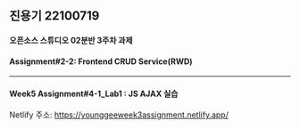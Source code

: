 ## 진용기 22100719
#### 오픈소스 스튜디오 02분반 3주차 과제
#### Assignment#2-2: Frontend CRUD Service(RWD)
---------------------------------------------------------
#### Week5 Assignment#4-1_Lab1 : JS AJAX 실습

Netlify 주소: https://younggeeweek3assignment.netlify.app/